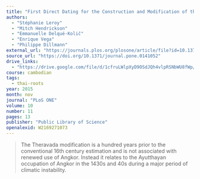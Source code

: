 ```yaml
---
title: "First Direct Dating for the Construction and Modification of the Baphuon Temple Mountain in Angkor, Cambodia"
authors:
  - "Stéphanie Leroy"
  - "Mitch Hendrickson"
  - "Emmanuelle Delqué-Količ"
  - "Enrique Vega"
  - "Philippe Dillmann"
external_url: "https://journals.plos.org/plosone/article/file?id=10.1371/journal.pone.0141052&type=printable"
source_url: "https://doi.org/10.1371/journal.pone.0141052"
drive_links:
  - "https://drive.google.com/file/d/1cfruLWlpXyD9OSdJQh4vlpRSNbWU8fWp/view?usp=drivesdk"
course: cambodian
tags:
  - thai-roots
year: 2015
month: nov
journal: "PLoS ONE"
volume: 10
number: 11
pages: 13
publisher: "Public Library of Science"
openalexid: W2169271073
---
```


> The Theravada modification is a hundred years prior to the conventional 16th century estimation and is not associated with renewed use of Angkor.
> Instead it relates to the Ayutthayan occupation of Angkor in the 1430s and 40s during a major period of climatic instability.
